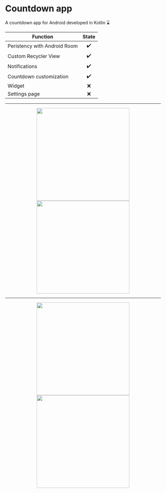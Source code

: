# Countdown app

A countdown app for Android developed in Kotlin ⌛

| Function                     | State |
| ---------------------------- | :---: |
| Peristency with Android Room |  ✔️   |
| Custom Recycler View         |  ✔️   |
| Notifications                |  ✔️   |
| Countdown customization      |  ✔️   |
| Widget                       |  ❌   |
| Settings page                |  ❌   |

<div align="center">
 <hr>
<img src="https://i.imgur.com/0hI9kJM.png" width="300">
<img src="https://i.imgur.com/dgSV5x0.png" width="300">
<hr>
<img src="https://i.imgur.com/Cc3asya.png" width="300">
<img src="https://i.imgur.com/JQQWQua.png" width="300">
</div>
